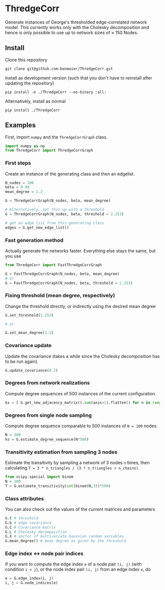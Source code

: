 # ThredgeCorr

Generate instances of George's thresholded edge-correlated network model.
This currently works only with the Cholesky decomposition and hence is only possible
to use up to network sizes of ≈ 150 Nodes.

## Install

Clone this repository

    git clone git@github.com:benmaier/ThredgeCorr.git

Install as development version (such that you don't have to reinstall after updating the repository)

    pip install -e ./ThredgeCorr --no-binary :all:

Alternatively, install as normal

    pip install ./ThredgeCorr

## Examples

First, import `numpy` and the `ThredgeCorrGraph` class.

```python
import numpy as np
from ThredgeCorr import ThredgeCorrGraph
```

### First steps

Create an instance of the generating class and then an edgelist.

```python
N_nodes = 100
beta = 0.49
mean_degree = 1.2

G = ThredgeCorrGraph(N_nodes, beta, mean_degree)

# Alternatively, set this up with a threshold
G = ThredgeCorrGraph(N_nodes, beta, threshold = 2.253)

# get an edge list from this generating class
edges = G.get_new_edge_list()
```

### Fast generation method

Actually generate the networks faster. Everything else stays the same, but you use

```python
from ThredgeCorr import FastThredgeCorrGraph

G = FastThredgeCorrGraph(N_nodes, beta, mean_degree)
# or
G = FastThredgeCorrGraph(N_nodes, beta, threshold = 2.253)
```

### Fixing threshold (mean degree, respectively)

Change the threshold directly, or indirectly using the desired mean degree

```python
G.set_threshold(2.253)

# or

G.set_mean_degree(1.2)
```

### Covariance update

Update the covariance (takes a while since the Cholesky decomposition has to be run again).

```python
G.update_covariance(0.2)
```

### Degrees from network realizations

Compute degree sequences of 500 instances of the current configuration.

```python
ks = [ G.get_new_adjacency_matrix().sum(axis=1).flatten() for n in range(500) ]
```

### Degrees from single node sampling

Compute degree sequence comparable to 500 instances of `N = 100` nodes.

```python
N = 100
ks = G.estimate_degree_sequence(N*500)
```

### Transitivity estimation from sampling 3 nodes

Estimate the transitivity by sampling a network of 3 nodes `n` times, then calculating `T = 3 * n_triangles / (3 * n_triangles + n_chains)`.

```python
from scipy.special import binom
N = 100
T = G.estimate_transitivity(int(binom(N,3))*500)
```

### Class attributes
You can also check out the values of the current matrices and parameters

```python
G.t # threshold
G.b # edge covariance
G.C # Covariance matrix
G.L # Cholesky decomposition
G.X # vector of multivariate Gaussian random variables
G.mean_degree() # mean degree as given by the threshold
```

### Edge index ↔ node pair indices

If you want to compute the edge index `e` of a node pair `(i, j)` (with condition `i < j`),
or the node index pair `(i, j)` from an edge index `e`, do

```python
e = G.edge_index(i, j)
i, j = G.node_indices(e)
```




